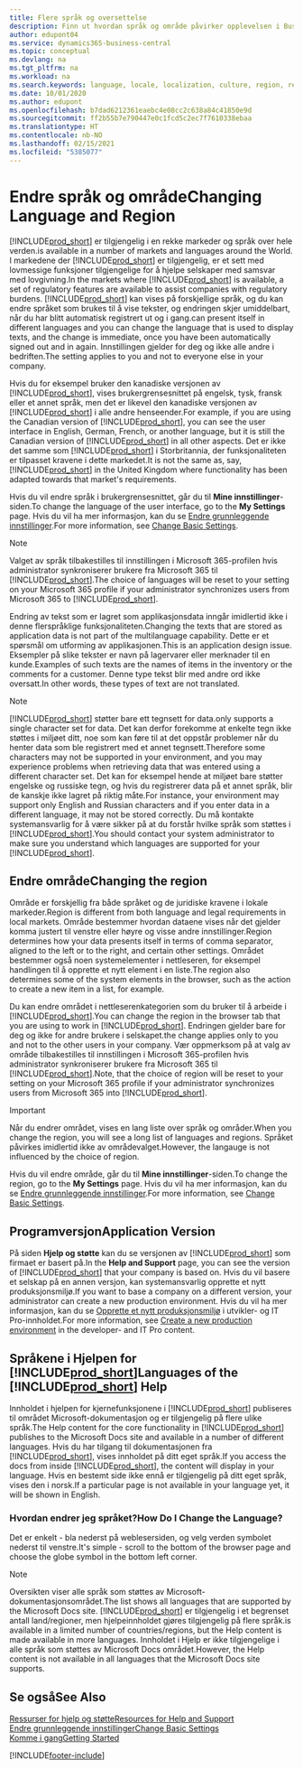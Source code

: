```yaml
---
title: Flere språk og oversettelse
description: Finn ut hvordan språk og område påvirker opplevelsen i Business Central. Endre språket i brukergrensesnittet i Mine innstillinger.
author: edupont04
ms.service: dynamics365-business-central
ms.topic: conceptual
ms.devlang: na
ms.tgt_pltfrm: na
ms.workload: na
ms.search.keywords: language, locale, localization, culture, region, regional settings
ms.date: 10/01/2020
ms.author: edupont
ms.openlocfilehash: b7dad6212361eaebc4e08cc2c638a84c41850e9d
ms.sourcegitcommit: ff2b55b7e790447e0c1fcd5c2ec7f7610338ebaa
ms.translationtype: HT
ms.contentlocale: nb-NO
ms.lasthandoff: 02/15/2021
ms.locfileid: "5385077"
---
```

# <a name="changing-language-and-region"></a><span data-ttu-id="414ba-104">Endre språk og område</span><span class="sxs-lookup"><span data-stu-id="414ba-104">Changing Language and Region</span></span>

[!INCLUDE[prod_short](includes/prod_short.md)] <span data-ttu-id="414ba-105">er tilgjengelig i en rekke markeder og språk over hele verden.</span><span class="sxs-lookup"><span data-stu-id="414ba-105">is available in a number of markets and languages around the World.</span></span> <span data-ttu-id="414ba-106">I markedene der [!INCLUDE[prod_short](includes/prod_short.md)] er tilgjengelig, er et sett med lovmessige funksjoner tilgjengelige for å hjelpe selskaper med samsvar med lovgivning.</span><span class="sxs-lookup"><span data-stu-id="414ba-106">In the markets where [!INCLUDE[prod_short](includes/prod_short.md)] is available, a set of regulatory features are available to assist companies with regulatory burdens.</span></span> [!INCLUDE[prod_short](includes/prod_short.md)] <span data-ttu-id="414ba-107">kan vises på forskjellige språk, og du kan endre språket som brukes til å vise tekster, og endringen skjer umiddelbart, når du har blitt automatisk registrert ut og i gang.</span><span class="sxs-lookup"><span data-stu-id="414ba-107">can present itself in different languages and you can change the language that is used to display texts, and the change is immediate, once you have been automatically signed out and in again.</span></span> <span data-ttu-id="414ba-108">Innstillingen gjelder for deg og ikke alle andre i bedriften.</span><span class="sxs-lookup"><span data-stu-id="414ba-108">The setting applies to you and not to everyone else in your company.</span></span>  

<span data-ttu-id="414ba-109">Hvis du for eksempel bruker den kanadiske versjonen av [!INCLUDE[prod_short](includes/prod_short.md)], vises brukergrensesnittet på engelsk, tysk, fransk eller et annet språk, men det er likevel den kanadiske versjonen av [!INCLUDE[prod_short](includes/prod_short.md)] i alle andre henseender.</span><span class="sxs-lookup"><span data-stu-id="414ba-109">For example, if you are using the Canadian version of [!INCLUDE[prod_short](includes/prod_short.md)], you can see the user interface in English, German, French, or another language, but it is still the Canadian version of [!INCLUDE[prod_short](includes/prod_short.md)] in all other aspects.</span></span> <span data-ttu-id="414ba-110">Det er ikke det samme som [!INCLUDE[prod_short](includes/prod_short.md)] i Storbritannia, der funksjonaliteten er tilpasset kravene i dette markedet.</span><span class="sxs-lookup"><span data-stu-id="414ba-110">It is not the same as, say, [!INCLUDE[prod_short](includes/prod_short.md)] in the United Kingdom where functionality has been adapted towards that market's requirements.</span></span>  

<span data-ttu-id="414ba-111">Hvis du vil endre språk i brukergrensesnittet, går du til **Mine innstillinger**-siden.</span><span class="sxs-lookup"><span data-stu-id="414ba-111">To change the language of the user interface, go to the **My Settings** page.</span></span> <span data-ttu-id="414ba-112">Hvis du vil ha mer informasjon, kan du se [Endre grunnleggende innstillinger](ui-change-basic-settings.md#language).</span><span class="sxs-lookup"><span data-stu-id="414ba-112">For more information, see [Change Basic Settings](ui-change-basic-settings.md#language).</span></span> 

> [!NOTE]  
> <span data-ttu-id="414ba-113">Valget av språk tilbakestilles til innstillingen i Microsoft 365-profilen hvis administrator synkroniserer brukere fra Microsoft 365 til [!INCLUDE[prod_short](includes/prod_short.md)].</span><span class="sxs-lookup"><span data-stu-id="414ba-113">The choice of languages will be reset to your setting on your Microsoft 365 profile if your administrator synchronizes users from Microsoft 365 to [!INCLUDE[prod_short](includes/prod_short.md)].</span></span>

<span data-ttu-id="414ba-114">Endring av tekst som er lagret som applikasjonsdata inngår imidlertid ikke i denne flerspråklige funksjonaliteten.</span><span class="sxs-lookup"><span data-stu-id="414ba-114">Changing the texts that are stored as application data is not part of the multilanguage capability.</span></span> <span data-ttu-id="414ba-115">Dette er et spørsmål om utforming av applikasjonen.</span><span class="sxs-lookup"><span data-stu-id="414ba-115">This is an application design issue.</span></span> <span data-ttu-id="414ba-116">Eksempler på slike tekster er navn på lagervarer eller merknader til en kunde.</span><span class="sxs-lookup"><span data-stu-id="414ba-116">Examples of such texts are the names of items in the inventory or the comments for a customer.</span></span> <span data-ttu-id="414ba-117">Denne type tekst blir med andre ord ikke oversatt.</span><span class="sxs-lookup"><span data-stu-id="414ba-117">In other words, these types of text are not translated.</span></span>  

> [!NOTE]  
> [!INCLUDE[prod_short](includes/prod_short.md)] <span data-ttu-id="414ba-118">støtter bare ett tegnsett for data.</span><span class="sxs-lookup"><span data-stu-id="414ba-118">only supports a single character set for data.</span></span> <span data-ttu-id="414ba-119">Det kan derfor forekomme at enkelte tegn ikke støttes i miljøet ditt, noe som kan føre til at det oppstår problemer når du henter data som ble registrert med et annet tegnsett.</span><span class="sxs-lookup"><span data-stu-id="414ba-119">Therefore some characters may not be supported in your environment, and you may experience problems when retrieving data that was entered using a different character set.</span></span> <span data-ttu-id="414ba-120">Det kan for eksempel hende at miljøet bare støtter engelske og russiske tegn, og hvis du registrerer data på et annet språk, blir de kanskje ikke lagret på riktig måte.</span><span class="sxs-lookup"><span data-stu-id="414ba-120">For instance, your environment may support only English and Russian characters and if you enter data in a different language, it may not be stored correctly.</span></span> <span data-ttu-id="414ba-121">Du må kontakte systemansvarlig for å være sikker på at du forstår hvilke språk som støttes i [!INCLUDE[prod_short](includes/prod_short.md)].</span><span class="sxs-lookup"><span data-stu-id="414ba-121">You should contact your system administrator to make sure you understand which languages are supported for your [!INCLUDE[prod_short](includes/prod_short.md)].</span></span>  

## <a name="changing-the-region"></a><span data-ttu-id="414ba-122">Endre område</span><span class="sxs-lookup"><span data-stu-id="414ba-122">Changing the region</span></span>
<span data-ttu-id="414ba-123">Område er forskjellig fra både språket og de juridiske kravene i lokale markeder.</span><span class="sxs-lookup"><span data-stu-id="414ba-123">Region is different from both language and legal requirements in local markets.</span></span> <span data-ttu-id="414ba-124">Område bestemmer hvordan dataene vises når det gjelder komma justert til venstre eller høyre og visse andre innstillinger.</span><span class="sxs-lookup"><span data-stu-id="414ba-124">Region determines how your data presents itself in terms of comma separator, aligned to the left or to the right, and certain other settings.</span></span> <span data-ttu-id="414ba-125">Området bestemmer også noen systemelementer i nettleseren, for eksempel handlingen til å opprette et nytt element i en liste.</span><span class="sxs-lookup"><span data-stu-id="414ba-125">The region also determines some of the system elements in the browser, such as the action to create a new item in a list, for example.</span></span>  

<span data-ttu-id="414ba-126">Du kan endre området i nettleserenkategorien som du bruker til å arbeide i [!INCLUDE[prod_short](includes/prod_short.md)].</span><span class="sxs-lookup"><span data-stu-id="414ba-126">You can change the region in the browser tab that you are using to work in [!INCLUDE[prod_short](includes/prod_short.md)].</span></span> <span data-ttu-id="414ba-127">Endringen gjelder bare for deg og ikke for andre brukere i selskapet.</span><span class="sxs-lookup"><span data-stu-id="414ba-127">the change applies only to you and not to the other users in your company.</span></span>  <span data-ttu-id="414ba-128">Vær oppmerksom på at valg av område tilbakestilles til innstillingen i Microsoft 365-profilen hvis administrator synkroniserer brukere fra Microsoft 365 til [!INCLUDE[prod_short](includes/prod_short.md)].</span><span class="sxs-lookup"><span data-stu-id="414ba-128">Note, that the choice of region will be reset to your setting on your Microsoft 365 profile if your administrator synchronizes users from Microsoft 365 into [!INCLUDE[prod_short](includes/prod_short.md)].</span></span>

> [!IMPORTANT]  
>  <span data-ttu-id="414ba-129">Når du endrer området, vises en lang liste over språk og områder.</span><span class="sxs-lookup"><span data-stu-id="414ba-129">When you change the region, you will see a long list of languages and regions.</span></span> <span data-ttu-id="414ba-130">Språket påvirkes imidlertid ikke av områdevalget.</span><span class="sxs-lookup"><span data-stu-id="414ba-130">However, the langauge is not influenced by the choice of region.</span></span>  

<span data-ttu-id="414ba-131">Hvis du vil endre område, går du til **Mine innstillinger**-siden.</span><span class="sxs-lookup"><span data-stu-id="414ba-131">To change the region, go to the **My Settings** page.</span></span> <span data-ttu-id="414ba-132">Hvis du vil ha mer informasjon, kan du se [Endre grunnleggende innstillinger](ui-change-basic-settings.md).</span><span class="sxs-lookup"><span data-stu-id="414ba-132">For more information, see [Change Basic Settings](ui-change-basic-settings.md).</span></span>  

## <a name="application-version"></a><span data-ttu-id="414ba-133">Programversjon</span><span class="sxs-lookup"><span data-stu-id="414ba-133">Application Version</span></span>

<span data-ttu-id="414ba-134">På siden **Hjelp og støtte** kan du se versjonen av [!INCLUDE[prod_short](includes/prod_short.md)] som firmaet er basert på.</span><span class="sxs-lookup"><span data-stu-id="414ba-134">In the **Help and Support** page, you can see the version of [!INCLUDE[prod_short](includes/prod_short.md)] that your company is based on.</span></span> <span data-ttu-id="414ba-135">Hvis du vil basere et selskap på en annen versjon, kan systemansvarlig opprette et nytt produksjonsmiljø.</span><span class="sxs-lookup"><span data-stu-id="414ba-135">If you want to base a company on a different version, your administrator can create a new production environment.</span></span> <span data-ttu-id="414ba-136">Hvis du vil ha mer informasjon, kan du se [Opprette et nytt produksjonsmiljø](/dynamics365/business-central/dev-itpro/administration/tenant-admin-center-environments#create-a-new-production-environment) i utvikler- og IT Pro-innholdet.</span><span class="sxs-lookup"><span data-stu-id="414ba-136">For more information, see [Create a new production environment](/dynamics365/business-central/dev-itpro/administration/tenant-admin-center-environments#create-a-new-production-environment) in the developer- and IT Pro content.</span></span>  

## <a name="languages-of-the-prod_short-help"></a><span data-ttu-id="414ba-137">Språkene i Hjelpen for [!INCLUDE[prod_short](includes/prod_short.md)]</span><span class="sxs-lookup"><span data-stu-id="414ba-137">Languages of the [!INCLUDE[prod_short](includes/prod_short.md)] Help</span></span>
<span data-ttu-id="414ba-138">Innholdet i hjelpen for kjernefunksjonene i [!INCLUDE[prod_short](includes/prod_short.md)] publiseres til området Microsoft-dokumentasjon og er tilgjengelig på flere ulike språk.</span><span class="sxs-lookup"><span data-stu-id="414ba-138">The Help content for the core functionality in [!INCLUDE[prod_short](includes/prod_short.md)] publishes to the Microsoft Docs site and available in a number of different languages.</span></span> <span data-ttu-id="414ba-139">Hvis du har tilgang til dokumentasjonen fra [!INCLUDE[prod_short](includes/prod_short.md)], vises innholdet på ditt eget språk.</span><span class="sxs-lookup"><span data-stu-id="414ba-139">If you access the docs from inside [!INCLUDE[prod_short](includes/prod_short.md)], the content will display in your language.</span></span> <span data-ttu-id="414ba-140">Hvis en bestemt side ikke ennå er tilgjengelig på ditt eget språk, vises den i norsk.</span><span class="sxs-lookup"><span data-stu-id="414ba-140">If a particular page is not available in your language yet, it will be shown in English.</span></span>

### <a name="how-do-i-change-the-language"></a><span data-ttu-id="414ba-141">Hvordan endrer jeg språket?</span><span class="sxs-lookup"><span data-stu-id="414ba-141">How Do I Change the Language?</span></span>
<span data-ttu-id="414ba-142">Det er enkelt - bla nederst på weblesersiden, og velg verden symbolet nederst til venstre.</span><span class="sxs-lookup"><span data-stu-id="414ba-142">It's simple - scroll to the bottom of the browser page and choose the globe symbol in the bottom left corner.</span></span>

> [!NOTE]  
> <span data-ttu-id="414ba-143">Oversikten viser alle språk som støttes av Microsoft-dokumentasjonsområdet.</span><span class="sxs-lookup"><span data-stu-id="414ba-143">The list shows all languages that are supported by the Microsoft Docs site.</span></span> [!INCLUDE[prod_short](includes/prod_short.md)] <span data-ttu-id="414ba-144">er tilgjengelig i et begrenset antall land/regioner, men hjelpeinnholdet gjøres tilgjengelig på flere språk.</span><span class="sxs-lookup"><span data-stu-id="414ba-144">is available in a limited number of countries/regions, but the Help content is made available in more languages.</span></span> <span data-ttu-id="414ba-145">Innholdet i Hjelp er ikke tilgjengelige i alle språk som støttes av Microsoft Docs området.</span><span class="sxs-lookup"><span data-stu-id="414ba-145">However, the Help content is not available in all languages that the Microsoft Docs site supports.</span></span>

## <a name="see-also"></a><span data-ttu-id="414ba-146">Se også</span><span class="sxs-lookup"><span data-stu-id="414ba-146">See Also</span></span>

[<span data-ttu-id="414ba-147">Ressurser for hjelp og støtte</span><span class="sxs-lookup"><span data-stu-id="414ba-147">Resources for Help and Support</span></span>](product-help-and-support.md)  
[<span data-ttu-id="414ba-148">Endre grunnleggende innstillinger</span><span class="sxs-lookup"><span data-stu-id="414ba-148">Change Basic Settings</span></span>](ui-change-basic-settings.md)  
[<span data-ttu-id="414ba-149">Komme i gang</span><span class="sxs-lookup"><span data-stu-id="414ba-149">Getting Started</span></span>](product-get-started.md)  


[!INCLUDE[footer-include](includes/footer-banner.md)]